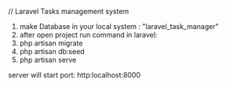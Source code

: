 
// Laravel Tasks management system 

1. make Database in your local system : "laravel_task_manager"
2. after open project run command in laravel:
3. php artisan migrate
4. php artisan db:seed
5. php artisan serve

server will start port: http:localhost:8000

